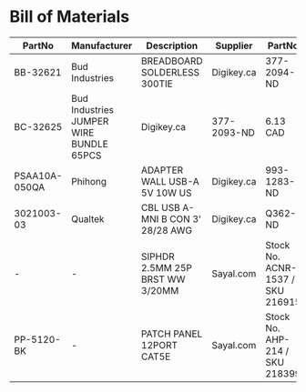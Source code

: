 Bill of Materials
=================
PartNo|Manufacturer|Description|Supplier|PartNo|Price|Date
------|------------|-----------|--------|------|-----|----
BB-32621 | Bud Industries | BREADBOARD SOLDERLESS 300TIE | Digikey.ca | 377-2094-ND | 5.32 CAD | 2014-07-15
BC-32625 | Bud Industries JUMPER WIRE BUNDLE 65PCS | Digikey.ca | 377-2093-ND | 6.13 CAD | 2014-07-15
PSAA10A-050QA | Phihong | ADAPTER WALL USB-A 5V 10W US | Digikey.ca | 993-1283-ND | 9.36 CAD | 2014-07-15
3021003-03 | Qualtek | CBL USB A-MNI B CON 3' 28/28 AWG | Digikey.ca | Q362-ND | 2.39 CAD | 2014-07-15
- | - | SIPHDR 2.5MM 25P BRST WW 3/20MM | Sayal.com | Stock No. ACNR-1537 / SKU 216915 | 1.50 CAD | 2014-07-19
PP-5120-BK | - | PATCH PANEL 12PORT CAT5E | Sayal.com | Stock No. AHP-214 / SKU 218399 | 37.95 CAD | 2014-07-19
